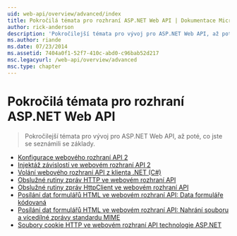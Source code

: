 ```yaml
---
uid: web-api/overview/advanced/index
title: Pokročilá témata pro rozhraní ASP.NET Web API | Dokumentace Microsoftu
author: rick-anderson
description: 'Pokročilejší témata pro vývoj pro ASP.NET Web API, až poté, co jste se seznámili se základy.'
ms.author: riande
ms.date: 07/23/2014
ms.assetid: 7404a0f1-52f7-410c-abd0-c96bab52d217
msc.legacyurl: /web-api/overview/advanced
msc.type: chapter
---
```

<a name="advanced-topics-for-aspnet-web-api"></a>Pokročilá témata pro rozhraní ASP.NET Web API
====================
> Pokročilejší témata pro vývoj pro ASP.NET Web API, až poté, co jste se seznámili se základy.


- [Konfigurace webového rozhraní API 2](configuring-aspnet-web-api.md)
- [Injektáž závislostí ve webovém rozhraní API 2](dependency-injection.md)
- [Volání webového rozhraní API z klienta .NET (C#)](calling-a-web-api-from-a-net-client.md)
- [Obslužné rutiny zpráv HTTP ve webovém rozhraní API](http-message-handlers.md)
- [Obslužné rutiny zpráv HttpClient ve webovém rozhraní API](httpclient-message-handlers.md)
- [Posílání dat formulářů HTML ve webovém rozhraní API: Data formuláře kódovaná](sending-html-form-data-part-1.md)
- [Posílání dat formulářů HTML ve webovém rozhraní API: Nahrání souboru a vícedílné zprávy standardu MIME](sending-html-form-data-part-2.md)
- [Soubory cookie HTTP ve webovém rozhraní API technologie ASP.NET](http-cookies.md)
